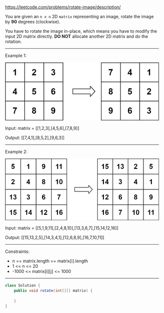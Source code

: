 https://leetcode.com/problems/rotate-image/description/

You are given an `n x n` 2D `matrix` representing an image, rotate the image by **90** degrees (clockwise).

You have to rotate the image in-place, which means you have to modify the input 2D matrix directly. **DO NOT** allocate another 2D matrix and do the rotation.

---

Example 1:

![image](/img/mat1.jpg)

Input: matrix = [[1,2,3],[4,5,6],[7,8,9]]

Output: [[7,4,1],[8,5,2],[9,6,3]]

---

Example 2:

![image](/img/mat2.jpg)

Input: matrix = [[5,1,9,11],[2,4,8,10],[13,3,6,7],[15,14,12,16]]

Output: [[15,13,2,5],[14,3,4,1],[12,6,8,9],[16,7,10,11]]

---

Constraints:

- n == matrix.length == matrix[i].length
- 1 <= n <= 20
- -1000 <= matrix[i][j] <= 1000

---

```java
class Solution {
    public void rotate(int[][] matrix) {

    }
}
```
